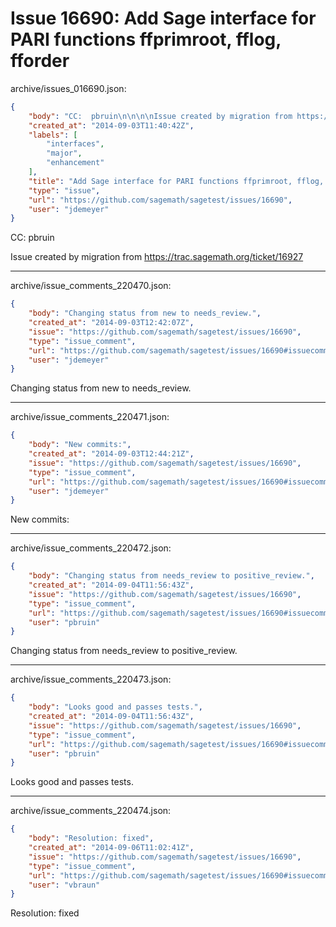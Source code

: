 # Issue 16690: Add Sage interface for PARI functions ffprimroot, fflog, fforder

archive/issues_016690.json:
```json
{
    "body": "CC:  pbruin\n\n\n\nIssue created by migration from https://trac.sagemath.org/ticket/16927\n\n",
    "created_at": "2014-09-03T11:40:42Z",
    "labels": [
        "interfaces",
        "major",
        "enhancement"
    ],
    "title": "Add Sage interface for PARI functions ffprimroot, fflog, fforder",
    "type": "issue",
    "url": "https://github.com/sagemath/sagetest/issues/16690",
    "user": "jdemeyer"
}
```
CC:  pbruin



Issue created by migration from https://trac.sagemath.org/ticket/16927





---

archive/issue_comments_220470.json:
```json
{
    "body": "Changing status from new to needs_review.",
    "created_at": "2014-09-03T12:42:07Z",
    "issue": "https://github.com/sagemath/sagetest/issues/16690",
    "type": "issue_comment",
    "url": "https://github.com/sagemath/sagetest/issues/16690#issuecomment-220470",
    "user": "jdemeyer"
}
```

Changing status from new to needs_review.



---

archive/issue_comments_220471.json:
```json
{
    "body": "New commits:",
    "created_at": "2014-09-03T12:44:21Z",
    "issue": "https://github.com/sagemath/sagetest/issues/16690",
    "type": "issue_comment",
    "url": "https://github.com/sagemath/sagetest/issues/16690#issuecomment-220471",
    "user": "jdemeyer"
}
```

New commits:



---

archive/issue_comments_220472.json:
```json
{
    "body": "Changing status from needs_review to positive_review.",
    "created_at": "2014-09-04T11:56:43Z",
    "issue": "https://github.com/sagemath/sagetest/issues/16690",
    "type": "issue_comment",
    "url": "https://github.com/sagemath/sagetest/issues/16690#issuecomment-220472",
    "user": "pbruin"
}
```

Changing status from needs_review to positive_review.



---

archive/issue_comments_220473.json:
```json
{
    "body": "Looks good and passes tests.",
    "created_at": "2014-09-04T11:56:43Z",
    "issue": "https://github.com/sagemath/sagetest/issues/16690",
    "type": "issue_comment",
    "url": "https://github.com/sagemath/sagetest/issues/16690#issuecomment-220473",
    "user": "pbruin"
}
```

Looks good and passes tests.



---

archive/issue_comments_220474.json:
```json
{
    "body": "Resolution: fixed",
    "created_at": "2014-09-06T11:02:41Z",
    "issue": "https://github.com/sagemath/sagetest/issues/16690",
    "type": "issue_comment",
    "url": "https://github.com/sagemath/sagetest/issues/16690#issuecomment-220474",
    "user": "vbraun"
}
```

Resolution: fixed
